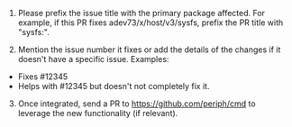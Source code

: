 1. Please prefix the issue title with the primary package affected. For example,
if this PR fixes adev73/x/host/v3/sysfs, prefix the PR title with "sysfs:".

2. Mention the issue number it fixes or add the details of the changes if it
doesn't have a specific issue. Examples:
- Fixes #12345
- Helps with #12345 but doesn't not completely fix it.

3. Once integrated, send a PR to https://github.com/periph/cmd to leverage the
new functionality (if relevant).
